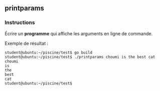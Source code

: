 ## printparams

### Instructions

Écrire un **programme** qui affiche les arguments en ligne de commande.

Exemple de résultat :

```console
student@ubuntu:~/piscine/test$ go build
student@ubuntu:~/piscine/test$ ./printparams choumi is the best cat
choumi
is
the
best
cat
student@ubuntu:~/piscine/test$
```
